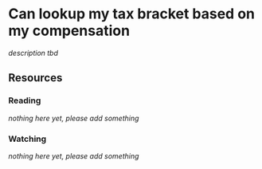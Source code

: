 # Can lookup my tax bracket based on my compensation
_description tbd_
## Resources
### Reading
_nothing here yet, please add something_
### Watching
_nothing here yet, please add something_

